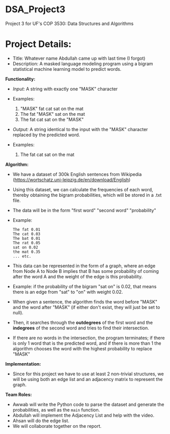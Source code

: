 # DSA_Project3
Project 3 for UF's COP 3530: Data Structures and Algorithms

# Project Details:
- Title: Whatever name Abdullah came up with last time (I forgot)
- Description: A masked language modeling program using a bigram statistical machine learning model to predict words.

**Functionality:**
- *Input:* A string with exactly one "MASK" character
- Examples:
  1. "MASK" fat cat sat on the mat
  2. The fat "MASK" sat on the mat
  3. The fat cat sat on the "MASK"

- *Output:* A string identical to the input with the "MASK" character replaced by the predicted word.
- Examples:
  1. The fat cat sat on the mat

**Algorithm:**
- We have a dataset of 300k English sentences from Wikipedia (https://wortschatz.uni-leipzig.de/en/download/English)
- Using this dataset, we can calculate the frequencies of each word, thereby obtaining the bigram probabilities, which will be stored in a .txt file.
- The data will be in the form "first word" "second word" "probability"
- Example:
  ```
  The fat 0.01
  The cat 0.03
  The bat 0.01
  The rat 0.05
  sat on 0.02
  the mat 0.35
  ... etc.
  ```

- This data can be represented in the form of a graph, where an edge from Node A to Node B implies that B has some probability of coming after the word A and the weight of the edge is this probability.
- Example: if the probability of the bigram "sat on" is 0.02, that means there is an edge from "sat" to "on" with weight 0.02.

- When given a sentence, the algorithm finds the word before "MASK" and the word after "MASK" (if either don't exist, they will just be set to null).
- Then, it searches through the **outdegrees** of the first word and the **indegrees** of the second word and tries to find their intersection.
- If there are no words in the intersection, the program terminates; if there is only 1 word that is the predicted word, and if there is more than 1 the algorithm chooses the word with the highest probability to replace "MASK"

**Implementation:**
- Since for this project we have to use at least 2 non-trivial structures, we will be using both an edge list and an adjacency matrix to represent the graph.

**Team Roles:**
- Awwab will write the Python code to parse the dataset and generate the probabilities, as well as the `main` function.
- Abdullah will implement the Adjacency List and help with the video.
- Ahsan will do the edge list.
- We will collaborate together on the report.
